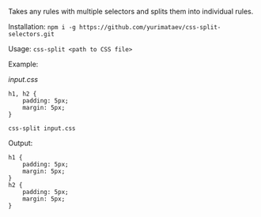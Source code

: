 Takes any rules with multiple selectors and splits them into individual rules.

Installation:
```npm i -g https://github.com/yurimataev/css-split-selectors.git```

Usage:
```css-split <path to CSS file>```

Example:

_input.css_
```
h1, h2 {
    padding: 5px;
    margin: 5px;
}
```

```
css-split input.css
```

Output:
```
h1 {
    padding: 5px;
    margin: 5px;
}
h2 {
    padding: 5px;
    margin: 5px;
}
```